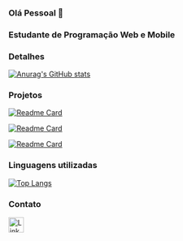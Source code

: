 ### Olá Pessoal 👋

### Estudante de Programação Web e Mobile

### Detalhes
[![Anurag's GitHub stats](https://github-readme-stats.vercel.app/api?username=erickalv3s&show_icons=true&theme=dark)](https://github.com/anuraghazra/github-readme-stats)

### Projetos
[![Readme Card](https://github-readme-stats.vercel.app/api/pin/?username=erickalv3s&repo=Projeto-TikTok&theme=dark)](https://github.com/anuraghazra/github-readme-stats)

[![Readme Card](https://github-readme-stats.vercel.app/api/pin/?username=erickalv3s&repo=projeto-the-last-of-us&theme=dark)](https://github.com/anuraghazra/github-readme-stats)

[![Readme Card](https://github-readme-stats.vercel.app/api/pin/?username=erickalv3s&repo=link_page&theme=dark)](https://github.com/ErickAlv3s/link_page)

### Linguagens utilizadas
[![Top Langs](https://github-readme-stats.vercel.app/api/top-langs/?username=erickalv3s&layout=compact)](https://github.com/anuraghazra/github-readme-stats)

### Contato
[<img src='https://img.shields.io/badge/LinkedIn-0077B5?style=for-the-badge&logo=linkedin&logoColor=white' alt='Linkedin' height='30'>](https://www.linkedin.com/in/erick-alves-b90733232/)


 
